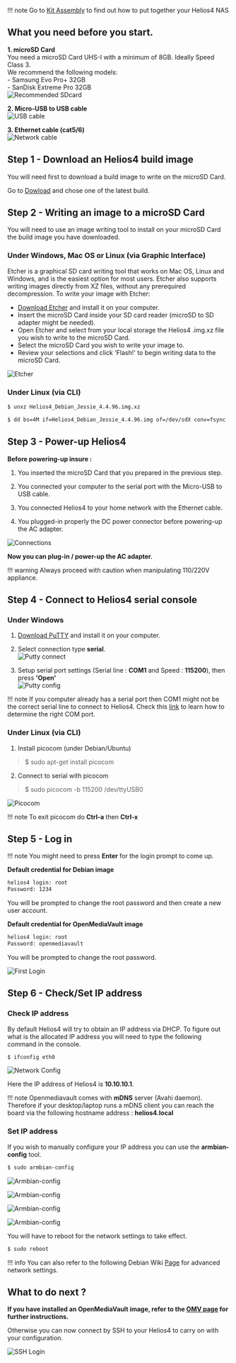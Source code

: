 !!! note
    Go to [Kit Assembly](./kit) to find out how to put together your Helios4 NAS

## **What you need before you start.**

**1. microSD Card<br>**
You need a microSD Card UHS-I with a minimum of 8GB. Ideally Speed Class 3.<br>
We recommend the following models:<br>
\- Samsung Evo Pro+ 32GB<br>
\- SanDisk Extreme Pro 32GB<br>
![Recommended SDcard](/img/install/recommended_sdcard.jpg)

**2. Micro-USB to USB cable<br>**
![USB cable](/img/install/console_cable.png)

**3. Ethernet cable (cat5/6)<br>**
![Network cable](/img/install/network_cable.jpg)


## **Step 1** - Download an Helios4 build image

You will need first to download a build image to write on the microSD Card.

Go to [Dowload](/download) and chose one of the latest build.

##  **Step 2** - Writing an image to a microSD Card

You will need to use an image writing tool to install on your microSD Card the build image you have downloaded.

### Under Windows, Mac OS or Linux (via Graphic Interface)

Etcher is a graphical SD card writing tool that works on Mac OS, Linux and Windows, and is the easiest option for most users. Etcher also supports writing images directly from XZ files, without any prerequired decompression. To write your image with Etcher:

- [Download Etcher](http://etcher.io) and install it on your computer.
- Insert the microSD Card inside your SD card reader (microSD to SD adapter might be needed).
- Open Etcher and select from your local storage the Helios4 .img.xz file you wish to write to the microSD Card.
- Select the microSD Card you wish to write your image to.
- Review your selections and click 'Flash!' to begin writing data to the microSD Card.

![Etcher](/img/install/etcher_flash.png)

### Under Linux (via CLI)

```bash
$ unxz Helios4_Debian_Jessie_4.4.96.img.xz

$ dd bs=4M if=Helios4_Debian_Jessie_4.4.96.img of=/dev/sdX conv=fsync
```

##  **Step 3** - Power-up Helios4

**Before powering-up insure :**

1. You inserted the microSD Card that you prepared in the previous step.

2. You connected your computer to the serial port with the Micro-USB to USB cable.

3. You connected Helios4 to your home network with the Ethernet cable.

4. You plugged-in properly the DC power connector before powering-up the AC adapter.

![Connections](/img/install/connections.png)

**Now you can plug-in / power-up the AC adapter.**

!!! warning
    Always proceed with caution when manipulating 110/220V appliance.

##  **Step 4** - Connect to Helios4 serial console

### Under Windows

1. [Download PuTTY](https://www.chiark.greenend.org.uk/~sgtatham/putty/latest.html) and install it on your computer.

2. Select connection type **serial**.<br>
![Putty connect](/img/install/putty_config.png)

3. Setup serial port settings (Serial line : **COM1** and Speed : **115200**), then press **'Open'**<br>
![Putty config](/img/install/putty_connect.png)

!!! note
    If you computer already has a serial port then COM1 might not be the correct serial line to connect to Helios4. Check this [link](https://tnp.uservoice.com/knowledgebase/articles/172101-determining-the-com-port-of-a-usb-to-serial-adapte) to learn how to determine the right COM port.


### Under Linux (via CLI)

1. Install picocom (under Debian/Ubuntu)
> $ sudo apt-get install picocom<br>

2. Connect to serial with picocom
> $ sudo picocom -b 115200 /dev/ttyUSB0

![Picocom](/img/install/picocom.png)

!!! note
    To exit picocom do **Ctrl-a** then **Ctrl-x**


## **Step 5** - Log in

!!! note
    You might need to press **Enter** for the login prompt to come up.

**Default credential for Debian image**

```bash
helios4 login: root
Password: 1234
```

You will be prompted to change the root password and then create a new user account.

**Default credential for OpenMediaVault image**

```bash
helios4 login: root
Password: openmediavault
```

You will be prompted to change the root password.

![First Login](/img/install/first_login.png)

## **Step 6** - Check/Set IP address

### Check IP address

By default Helios4 will try to obtain an IP address via DHCP. To figure out what is the allocated IP address you will need to type the following command in the console.

```bash
$ ifconfig eth0
```

![Network Config](/img/install/network_config.png)

Here the IP address of Helios4 is **10.10.10.1**.

!!! note
    Openmediavault comes with **mDNS** server (Avahi daemon). Therefore if your desktop/laptop runs a mDNS client you can reach the board via the following hostname address : **helios4.local**

### Set IP address

If you wish to manually configure your IP address you can use the **armbian-config** tool.

```bash
$ sudo armbian-config
```

![Armbian-config](/img/install/armbian-config.png)

![Armbian-config](/img/install/armbian-config_network.png)

![Armbian-config](/img/install/armbian-config_ip-static.png)

![Armbian-config](/img/install/armbian-config_ip.png)

You will have to reboot for the network settings to take effect.
```bash
$ sudo reboot
```

!!! info
    You can also refer to the following Debian Wiki [Page](https://wiki.debian.org/NetworkConfiguration#Setting_up_an_Ethernet_Interface) for advanced network settings.



## **What to do next ?**

**If you have installed an OpenMediaVault image, refer to the [OMV page](/omv) for further instructions.**

Otherwise you can now connect by SSH to your Helios4 to carry on with your configuration.

![SSH Login](/img/install/ssh_login.png)
